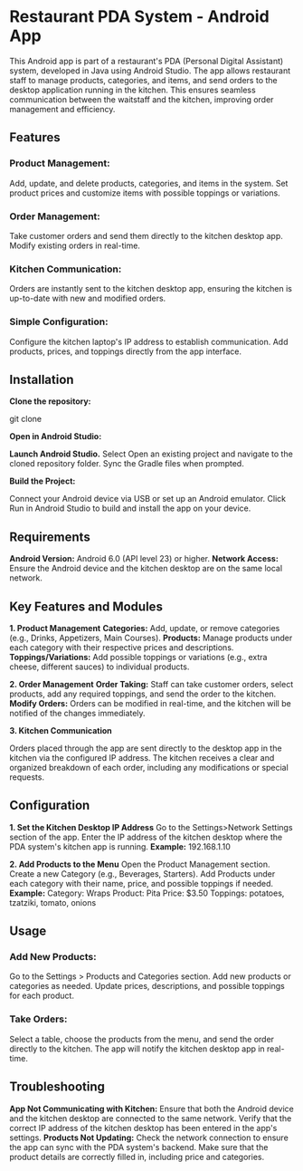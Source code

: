 # Restaurant PDA System - Android App
This Android app is part of a restaurant's PDA (Personal Digital Assistant) system, developed in Java using Android Studio. The app allows restaurant staff to manage products, categories, and items, and send orders to the desktop application running in the kitchen. This ensures seamless communication between the waitstaff and the kitchen, improving order management and efficiency.

## Features

### Product Management:
Add, update, and delete products, categories, and items in the system.
Set product prices and customize items with possible toppings or variations.
### Order Management:
Take customer orders and send them directly to the kitchen desktop app.
Modify existing orders in real-time.
### Kitchen Communication:
Orders are instantly sent to the kitchen desktop app, ensuring the kitchen is up-to-date with new and modified orders.
### Simple Configuration:
Configure the kitchen laptop's IP address to establish communication.
Add products, prices, and toppings directly from the app interface.

## Installation

**Clone the repository:**

git clone <repository-url>

**Open in Android Studio:**

**Launch Android Studio.**
Select Open an existing project and navigate to the cloned repository folder.
Sync the Gradle files when prompted.

**Build the Project:**

Connect your Android device via USB or set up an Android emulator.
Click Run in Android Studio to build and install the app on your device.

## Requirements

**Android Version:** Android 6.0 (API level 23) or higher.
**Network Access:** Ensure the Android device and the kitchen desktop are on the same local network.

## Key Features and Modules

**1. Product Management**
**Categories:** Add, update, or remove categories (e.g., Drinks, Appetizers, Main Courses).
**Products:** Manage products under each category with their respective prices and descriptions.
**Toppings/Variations:** Add possible toppings or variations (e.g., extra cheese, different sauces) to individual products.

**2. Order Management**
**Order Taking:** Staff can take customer orders, select products, add any required toppings, and send the order to the kitchen.
**Modify Orders:** Orders can be modified in real-time, and the kitchen will be notified of the changes immediately.

**3. Kitchen Communication**

Orders placed through the app are sent directly to the desktop app in the kitchen via the configured IP address.
The kitchen receives a clear and organized breakdown of each order, including any modifications or special requests.

## Configuration

**1. Set the Kitchen Desktop IP Address**
Go to the Settings>Network Settings section of the app.
Enter the IP address of the kitchen desktop where the PDA system's kitchen app is running.
**Example:** 192.168.1.10

**2. Add Products to the Menu**
Open the Product Management section.
Create a new Category (e.g., Beverages, Starters).
Add Products under each category with their name, price, and possible toppings if needed.
**Example:**
Category: Wraps
Product: Pita
Price: $3.50
Toppings: potatoes, tzatziki, tomato, onions

## Usage

### Add New Products:

Go to the Settings > Products and Categories section.
Add new products or categories as needed.
Update prices, descriptions, and possible toppings for each product.

### Take Orders:

Select a table, choose the products from the menu, and send the order directly to the kitchen.
The app will notify the kitchen desktop app in real-time.

## Troubleshooting

**App Not Communicating with Kitchen:**
Ensure that both the Android device and the kitchen desktop are connected to the same network.
Verify that the correct IP address of the kitchen desktop has been entered in the app's settings.
**Products Not Updating:**
Check the network connection to ensure the app can sync with the PDA system's backend.
Make sure that the product details are correctly filled in, including price and categories.
